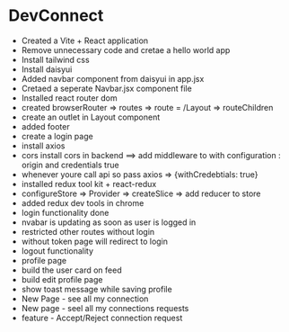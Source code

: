 # DevConnect

- Created a Vite + React application
- Remove unnecessary code and cretae a hello world app
- Install tailwind css
- Install daisyui 
- Added navbar component from daisyui in app.jsx
- Cretaed a seperate Navbar.jsx component file 
- Installed react router dom
- created browserRouter => routes => route = /Layout => routeChildren
- create an outlet in Layout component 
- added footer 
- create a login page 
- install axios 
- cors install cors in backend ==> add middleware to with configuration : origin and credentials true
- whenever youre call api so pass axios => {withCredebtials: true} 
- installed redux tool kit + react-redux
- configureStore => Provider => createSlice => add reducer to store
- added redux dev tools in chrome 
- login functionality done 
- nvabar is updating as soon as user is logged in 
- restricted other routes without login
- without token page will redirect to login
- logout functionality 
- profile page 
- build the user card on feed 
- build edit profile page
- show toast message while saving profile  
- New Page - see all my connection
- New page - seel all my connections requests
- feature - Accept/Reject connection request